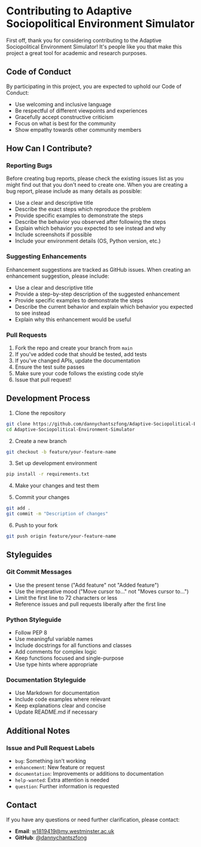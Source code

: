# Contributing to Adaptive Sociopolitical Environment Simulator

First off, thank you for considering contributing to the Adaptive Sociopolitical Environment Simulator! It's people like you that make this project a great tool for academic and research purposes.

## Code of Conduct

By participating in this project, you are expected to uphold our Code of Conduct:

- Use welcoming and inclusive language
- Be respectful of different viewpoints and experiences
- Gracefully accept constructive criticism
- Focus on what is best for the community
- Show empathy towards other community members

## How Can I Contribute?

### Reporting Bugs

Before creating bug reports, please check the existing issues list as you might find out that you don't need to create one. When you are creating a bug report, please include as many details as possible:

* Use a clear and descriptive title
* Describe the exact steps which reproduce the problem
* Provide specific examples to demonstrate the steps
* Describe the behavior you observed after following the steps
* Explain which behavior you expected to see instead and why
* Include screenshots if possible
* Include your environment details (OS, Python version, etc.)

### Suggesting Enhancements

Enhancement suggestions are tracked as GitHub issues. When creating an enhancement suggestion, please include:

* Use a clear and descriptive title
* Provide a step-by-step description of the suggested enhancement
* Provide specific examples to demonstrate the steps
* Describe the current behavior and explain which behavior you expected to see instead
* Explain why this enhancement would be useful

### Pull Requests

1. Fork the repo and create your branch from `main`
2. If you've added code that should be tested, add tests
3. If you've changed APIs, update the documentation
4. Ensure the test suite passes
5. Make sure your code follows the existing code style
6. Issue that pull request!

## Development Process

1. Clone the repository
```bash
git clone https://github.com/dannychantszfong/Adaptive-Sociopolitical-Environment-Simulator.git
cd Adaptive-Sociopolitical-Environment-Simulator
```

2. Create a new branch
```bash
git checkout -b feature/your-feature-name
```

3. Set up development environment
```bash
pip install -r requirements.txt
```

4. Make your changes and test them

5. Commit your changes
```bash
git add .
git commit -m "Description of changes"
```

6. Push to your fork
```bash
git push origin feature/your-feature-name
```

## Styleguides

### Git Commit Messages

* Use the present tense ("Add feature" not "Added feature")
* Use the imperative mood ("Move cursor to..." not "Moves cursor to...")
* Limit the first line to 72 characters or less
* Reference issues and pull requests liberally after the first line

### Python Styleguide

* Follow PEP 8
* Use meaningful variable names
* Include docstrings for all functions and classes
* Add comments for complex logic
* Keep functions focused and single-purpose
* Use type hints where appropriate

### Documentation Styleguide

* Use Markdown for documentation
* Include code examples where relevant
* Keep explanations clear and concise
* Update README.md if necessary

## Additional Notes

### Issue and Pull Request Labels

* `bug`: Something isn't working
* `enhancement`: New feature or request
* `documentation`: Improvements or additions to documentation
* `help-wanted`: Extra attention is needed
* `question`: Further information is requested

## Contact

If you have any questions or need further clarification, please contact:
- **Email**: w1819419@my.westminster.ac.uk
- **GitHub**: [@dannychantszfong](https://github.com/dannychantszfong) 